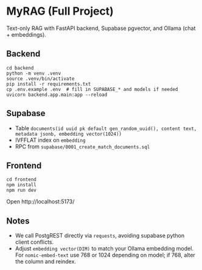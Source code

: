 # MyRAG (Full Project)

Text-only RAG with FastAPI backend, Supabase pgvector, and Ollama (chat + embeddings).

## Backend
```
cd backend
python -m venv .venv
source .venv/bin/activate
pip install -r requirements.txt
cp .env.example .env  # fill in SUPABASE_* and models if needed
uvicorn backend.app.main:app --reload
```

## Supabase
- Table `documents(id uuid pk default gen_random_uuid(), content text, metadata jsonb, embedding vector(1024))`
- IVFFLAT index on `embedding`
- RPC from `supabase/0001_create_match_documents.sql`

## Frontend
```
cd frontend
npm install
npm run dev
```
Open http://localhost:5173/

## Notes
- We call PostgREST directly via `requests`, avoiding supabase python client conflicts.
- Adjust `embedding vector(DIM)` to match your Ollama embedding model. For `nomic-embed-text` use 768 or 1024 depending on model; if 768, alter the column and reindex.
